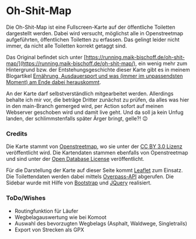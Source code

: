 # Oh-Shit-Map

Die Oh-Shit-Map ist eine Fullscreen-Karte auf der öffentliche Toiletten dargestellt werden. Dabei wird versucht, möglichst alle in Openstreetmap aufgeführten, öffentlichen Toiletten zu erfassen. Das gelingt leider nicht immer, da nicht alle Toiletten korrekt getaggt sind.

Das Original befindet sich unter [https://running.maik-bischoff.de/oh-shit-map/](https://running.maik-bischoff.de/oh-shit-map/), ein wenig mehr zum Hintergrund bzw. der Entstehungsgeschichte dieser Karte gibt es in meinem Blogartikel [Ernährung, Ausdauersport und was (immer im unpassendsten Moment) am Ende dabei herauskommt](https://running.maik-bischoff.de/ernaehrung-im-ausdauersport-und-was-am-ende-herauskommt/).

An der Karte darf selbstverständlich mitgearbeitet werden. Allerdings behalte ich mir vor, die beträge Dritter zunächst zu prüfen, da alles was hier in den main-Branch gemerged wird, per Action sofort auf meinen Webserver geschoben wird und damit live geht. Und da soll ja kein Unfug landen, der schlimmstenfalls später Ärger bringt, gelle?! 😉

### Credits

Die Karte stammt von [Openstreetmap](https://www.openstreetmap.org/copyright), wo sie unter der [CC BY 3.0 Lizenz](https://creativecommons.org/licenses/by/3.0/) veröffentlicht wird. Die Kartendaten stammen ebenfalls von Openstreetmap und sind unter der [Open Database License](https://opendatacommons.org/licenses/odbl/) veröffentlicht.

Für die Darstellung der Karte auf dieser Seite kommt [Leaflet](https://leafletjs.com/) zum Einsatz. Die Toilettendaten werden dabei mittels [Overpass-API](https://overpass-api.de/) abgerufen. Die Sidebar wurde mit Hilfe von [Bootstrap](https://getbootstrap.com/) und [JQuery](https://jquery.com/) realisiert.

### ToDo/Wishes

* Routingfunktion für Läufer
* Wegbelagauswertung wie bei Komoot
* Auswahl des bevorzugten Wegbelags (Asphalt, Waldwege, Singletrails)
* Export von Strecken als GPX
